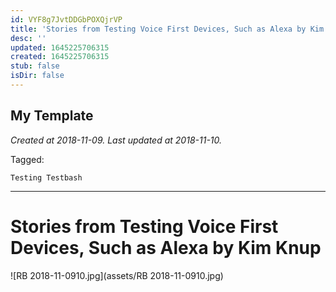 ```yaml
---
id: VYF8g7JvtDDGbPOXQjrVP
title: 'Stories from Testing Voice First Devices, Such as Alexa by Kim Knup 1'
desc: ''
updated: 1645225706315
created: 1645225706315
stub: false
isDir: false
---
```

My Template
---

_Created at 2018-11-09._
_Last updated at 2018-11-10._



Tagged: 
```
Testing Testbash
```


---

# Stories from Testing Voice First Devices, Such as Alexa by Kim Knup


![RB 2018-11-0910.jpg](assets/RB 2018-11-0910.jpg)

